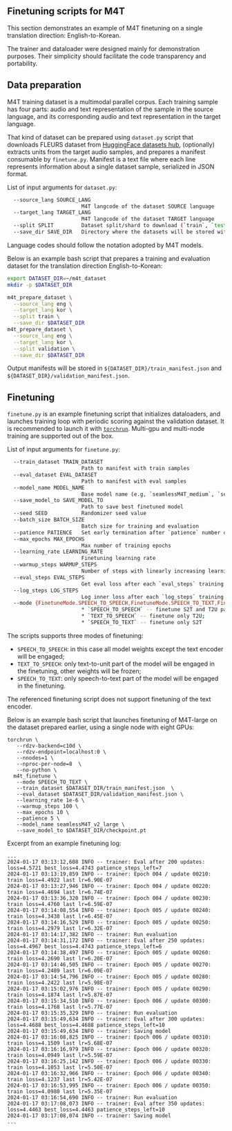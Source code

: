 ## Finetuning scripts for M4T

This section demonstrates an example of M4T finetuning on a single translation direction: English-to-Korean.

The trainer and dataloader were designed mainly for demonstration purposes. Their simplicity should facilitate the code transparency and portability.

## Data preparation

M4T training dataset is a multimodal parallel corpus. Each training sample has four parts: audio and text representation of the sample in the source language, and its corresponding audio and text representation in the target language.

That kind of dataset can be prepared using `dataset.py` script that downloads FLEURS dataset from [HuggingFace datasets hub](https://huggingface.co/datasets/google/fleurs), (optionally) extracts units from the target audio samples, and prepares a manifest consumable by `finetune.py`. Manifest is a text file where each line represents information about a single dataset sample, serialized in JSON format.

List of input arguments for `dataset.py`:

```bash
  --source_lang SOURCE_LANG
                        M4T langcode of the dataset SOURCE language
  --target_lang TARGET_LANG
                        M4T langcode of the dataset TARGET language
  --split SPLIT         Dataset split/shard to download (`train`, `test`)
  --save_dir SAVE_DIR   Directory where the datasets will be stored with HuggingFace datasets cache files
```

Language codes should follow the notation adopted by M4T models.

Below is an example bash script that prepares a training and evaluation dataset for the translation direction English-to-Korean:

```bash
export DATASET_DIR=~/m4t_dataset
mkdir -p $DATASET_DIR

m4t_prepare_dataset \
  --source_lang eng \
  --target_lang kor \
  --split train \
  --save_dir $DATASET_DIR
m4t_prepare_dataset \
  --source_lang eng \
  --target_lang kor \
  --split validation \
  --save_dir $DATASET_DIR
```


Output manifests will be stored in `${DATASET_DIR}/train_manifest.json` and `${DATASET_DIR}/validation_manifest.json`.


## Finetuning

`finetune.py` is an example finetuning script that initializes dataloaders, and launches training loop with periodic scoring against the validation dataset.
It is recommended to launch it with [`torchrun`](https://pytorch.org/docs/stable/elastic/run.html). Multi-gpu and multi-node training are supported out of the box.

List of input arguments for `finetune.py`:

```bash
  --train_dataset TRAIN_DATASET
                        Path to manifest with train samples
  --eval_dataset EVAL_DATASET
                        Path to manifest with eval samples
  --model_name MODEL_NAME
                        Base model name (e.g, `seamlessM4T_medium`, `seamlessM4T_large`)
  --save_model_to SAVE_MODEL_TO
                        Path to save best finetuned model
  --seed SEED           Randomizer seed value
  --batch_size BATCH_SIZE
                        Batch size for training and evaluation
  --patience PATIENCE   Set early termination after `patience` number of evaluations without eval loss improvements
  --max_epochs MAX_EPOCHS
                        Max number of training epochs
  --learning_rate LEARNING_RATE
                        Finetuning learning rate
  --warmup_steps WARMUP_STEPS
                        Number of steps with linearly increasing learning rate
  --eval_steps EVAL_STEPS
                        Get eval loss after each `eval_steps` training steps
  --log_steps LOG_STEPS
                        Log inner loss after each `log_steps` training steps
  --mode {FinetuneMode.SPEECH_TO_SPEECH,FinetuneMode.SPEECH_TO_TEXT,FinetuneMode.TEXT_TO_SPEECH}
                        * `SPEECH_TO_SPEECH` -- finetune S2T and T2U parts of the model;
                        * `TEXT_TO_SPEECH` -- finetune only T2U;
                        * `SPEECH_TO_TEXT` -- finetune only S2T
```

The scripts supports three modes of finetuning:
- `SPEECH_TO_SPEECH`: in this case all model weights except the text encoder will be engaged;
- `TEXT_TO_SPEECH`: only text-to-unit part of the model will be engaged in the finetuning, other weights will be frozen;
- `SPEECH_TO_TEXT`: only speech-to-text part of the model will be engaged in the finetuning.

The referenced finetuning script does not support finetuning of the text encoder.


Below is an example bash script that launches finetuning of M4T-large on the dataset prepared earlier, using a single node with eight GPUs:

```
torchrun \
   --rdzv-backend=c10d \
   --rdzv-endpoint=localhost:0 \
   --nnodes=1 \
   --nproc-per-node=8  \
   --no-python \
  m4t_finetune \
   --mode SPEECH_TO_TEXT \
   --train_dataset $DATASET_DIR/train_manifest.json  \
   --eval_dataset $DATASET_DIR/validation_manifest.json \
   --learning_rate 1e-6 \
   --warmup_steps 100 \
   --max_epochs 10 \
   --patience 5 \
   --model_name seamlessM4T_v2_large \
   --save_model_to $DATASET_DIR/checkpoint.pt
```

Excerpt from an example finetuning log:

```
...
2024-01-17 03:13:12,608 INFO -- trainer: Eval after 200 updates: loss=4.5721 best_loss=4.4743 patience_steps_left=7
2024-01-17 03:13:19,859 INFO -- trainer: Epoch 004 / update 00210: train loss=4.4922 last lr=6.90E-07
2024-01-17 03:13:27,946 INFO -- trainer: Epoch 004 / update 00220: train loss=4.4694 last lr=6.74E-07
2024-01-17 03:13:36,320 INFO -- trainer: Epoch 004 / update 00230: train loss=4.4760 last lr=6.59E-07
2024-01-17 03:14:08,554 INFO -- trainer: Epoch 005 / update 00240: train loss=4.3438 last lr=6.45E-07
2024-01-17 03:14:16,529 INFO -- trainer: Epoch 005 / update 00250: train loss=4.2979 last lr=6.32E-07
2024-01-17 03:14:17,382 INFO -- trainer: Run evaluation
2024-01-17 03:14:31,172 INFO -- trainer: Eval after 250 updates: loss=4.4967 best_loss=4.4743 patience_steps_left=6
2024-01-17 03:14:38,497 INFO -- trainer: Epoch 005 / update 00260: train loss=4.2690 last lr=6.20E-07
2024-01-17 03:14:46,505 INFO -- trainer: Epoch 005 / update 00270: train loss=4.2489 last lr=6.09E-07
2024-01-17 03:14:54,796 INFO -- trainer: Epoch 005 / update 00280: train loss=4.2422 last lr=5.98E-07
2024-01-17 03:15:02,976 INFO -- trainer: Epoch 005 / update 00290: train loss=4.1874 last lr=5.87E-07
2024-01-17 03:15:34,510 INFO -- trainer: Epoch 006 / update 00300: train loss=4.1768 last lr=5.77E-07
2024-01-17 03:15:35,329 INFO -- trainer: Run evaluation
2024-01-17 03:15:49,634 INFO -- trainer: Eval after 300 updates: loss=4.4688 best_loss=4.4688 patience_steps_left=10
2024-01-17 03:15:49,634 INFO -- trainer: Saving model
2024-01-17 03:16:08,825 INFO -- trainer: Epoch 006 / update 00310: train loss=4.1509 last lr=5.68E-07
2024-01-17 03:16:16,979 INFO -- trainer: Epoch 006 / update 00320: train loss=4.0949 last lr=5.59E-07
2024-01-17 03:16:25,142 INFO -- trainer: Epoch 006 / update 00330: train loss=4.1053 last lr=5.50E-07
2024-01-17 03:16:32,966 INFO -- trainer: Epoch 006 / update 00340: train loss=4.1237 last lr=5.42E-07
2024-01-17 03:16:53,995 INFO -- trainer: Epoch 006 / update 00350: train loss=4.0980 last lr=5.35E-07
2024-01-17 03:16:54,690 INFO -- trainer: Run evaluation
2024-01-17 03:17:08,073 INFO -- trainer: Eval after 350 updates: loss=4.4463 best_loss=4.4463 patience_steps_left=10
2024-01-17 03:17:08,074 INFO -- trainer: Saving model
...
```
